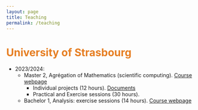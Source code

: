 ```yaml
---
layout: page
title: Teaching
permalink: /teaching
---
```


# <span style="color:#e67e22"> University of Strasbourg </span>

- 2023/2024:
  - Master 2, Agrégation of Mathematics (scientific computing). [Course webpage](https://mathinfo.unistra.fr/en/courses/preparation-for-competitive-examinations/external-aggregation-competitive-examination)
    - Individual projects (12 hours). [Documents](https://mybox.inria.fr/f/f30a7f2df05a499d9c89/?dl=1)
    - Practical and Exercise sessions (30 hours). 
  - Bachelor 1, Analysis: exercise sessions (14 hours). [Course webpage](https://www.google.com/url?sa=t&rct=j&q=&esrc=s&source=web&cd=&ved=2ahUKEwiSt83vtrmDAxXpTKQEHZJxC-AQFnoECA0QAQ&url=https%3A%2F%2Fmathinfo.unistra.fr%2Fformations%2Flicence%2Finformatique%2Frof%2FME6%2FFRUAI0673021VCOEN898%3FcHash%3D5743608f04b52ceaa7738cb2282988ff&usg=AOvVaw3O4xzazXiprE3oMZ7YA37z&opi=89978449)
